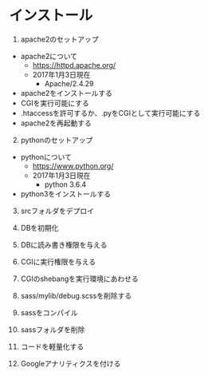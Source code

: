 
# インストール

1. apache2のセットアップ
  - apache2について
    - https://httpd.apache.org/
    - 2017年1月3日現在
      - Apache/2.4.29
  - apache2をインストールする
  - CGIを実行可能にする
  - .htaccessを許可するか、.pyをCGIとして実行可能にする
  - apache2を再起動する

2. pythonのセットアップ
  - pythonについて
    - https://www.python.org/
    - 2017年1月3日現在
      - python 3.6.4
  - python3をインストールする

3. srcフォルダをデプロイ

4. DBを初期化

5. DBに読み書き権限を与える
6. CGIに実行権限を与える

7. CGIのshebangを実行環境にあわせる

8. sass/mylib/debug.scssを削除する
9. sassをコンパイル
10. sassフォルダを削除

11. コードを軽量化する

12. Googleアナリティクスを付ける
